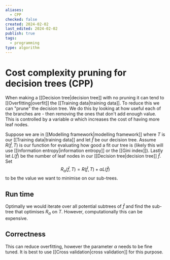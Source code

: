 ```yaml
---
aliases:
  - CPP
checked: false
created: 2024-02-02
last_edited: 2024-02-02
publish: true
tags:
  - programming
type: algorithm
---
```

# Cost complexity pruning for decision trees (CPP)

When making a [[Decision tree|decision tree]] with no pruning it can tend to [[Overfitting|overfit]] the [[Training data|training data]]. To reduce this we can "prune" the decision tree. We do this by looking at how useful each of the branches are - then removing the ones that don't add enough value. This is controlled by a variable $\alpha$ which increases the cost of having more leaf nodes. 

Suppose we are in [[Modelling framework|modelling framework]] where $T$ is our [[Training data|training data]] and let $\hat{f}$ be our decision tree. Assume $R(\hat{f}, T)$ is our function for evaluating how good a fit our tree is (likely this will use [[Information entropy|information entropy]] or the [[Gini index]]). Lastly let $L(\hat{f})$ be the number of leaf nodes in our [[Decision tree|decision tree]] $\hat{f}$. Set
$$
R_{\alpha}(\hat{f}, T) = R(\hat{f}, T) + \alpha L(\hat{f})
$$
to be the value we want to minimise on our sub-trees.

## Run time

Optimally we would iterate over all potential subtrees of $\hat{f}$ and find the sub-tree that optimises $R_{\alpha}$ on $T$. However, computationally this can be expensive. 

## Correctness

This can reduce overfitting, however the parameter $\alpha$ needs to be fine tuned. It is best to use [[Cross validation|cross validation]] for this purpose. 